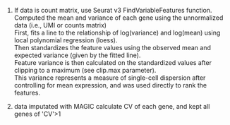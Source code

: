 1. If data is count matrix, use Seurat v3 FindVariableFeatures function.  
Computed the mean and variance of each gene using the unnormalized data (i.e., UMI or counts matrix)  
First, fits a line to the relationship of log(variance) and log(mean) using local polynomial regression (loess).   
Then standardizes the feature values using the observed mean and expected variance (given by the fitted line).   
Feature variance is then calculated on the standardized values after clipping to a maximum (see clip.max parameter).  
This variance represents a measure of single-cell dispersion after controlling for mean expression, and was used directly to rank the features. 

2. data imputated with MAGIC
calculate CV of each gene, and kept all genes of 'CV'>1